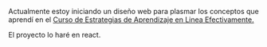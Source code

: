 Actualmente estoy iniciando un diseño web para plasmar los conceptos que aprendí en el [Curso de Estrategias de Aprendizaje en Linea Efectivamente.](https://platzi.com/cursos/aprender/)

El proyecto lo haré en react.

